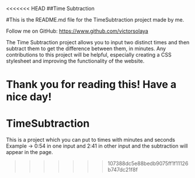 <<<<<<< HEAD
##Time Subtraction

#This is the README.md file for the TimeSubtraction project made by me.

Follow me on GitHub: https://www.github.com/victorsolaya

The Time Subtraction project allows you to input two distinct times and then subtract them to get the difference between them, in minutes.
Any contributions to this project will be helpful, especially creating a CSS stylesheet and improving the functionality of the website.

Thank you for reading this! Have a nice day!
=======
# TimeSubtraction
This is a project which you can put to times with minutes and seconds Example -> 0:54 in one input and 2:41 in other input and the subtraction will appear in the page.
>>>>>>> 107388dc5e88bedb9075ff1f11126b747dc21f8f

